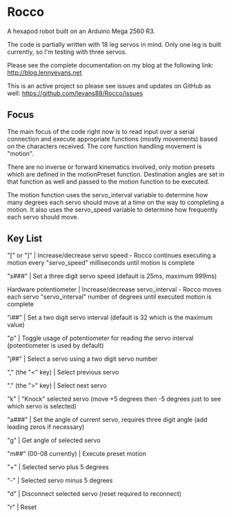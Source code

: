 Rocco
=====

A hexapod robot built on an Arduino Mega 2560 R3.

The code is partially written with 18 leg servos in mind. Only one leg is built currently, so I'm testing with three servos.

Please see the complete documentation on my blog at the following link:
http://blog.lennyevans.net

This is an active project so please see issues and updates on GitHub as well:
https://github.com/levans88/Rocco/issues

Focus
-----

The main focus of the code right now is to read input over a serial connection and execute appropriate functions (mostly movements) based on the characters received.  The core function handling movement is "motion".

There are no inverse or forward kinematics involved, only motion presets which are defined in the motionPreset function.  Destination angles are set in that function as well and passed to the motion function to be executed.

The motion function uses the servo_interval variable to determine how many degrees each servo should move at a time on the way to completing a motion.  It also uses the servo_speed variable to determine how frequently each servo should move.

Key List
--------

"[" or "]"   |   Increase/decrease servo speed - Rocco continues executing a motion every "servo_speed" milliseconds until motion is complete

"s###"   |   Set a three digit servo speed (default is 25ms, maximum 999ms)

Hardware potentiometer   |   Increase/decrease servo_interval - Rocco moves each servo "servo_interval" number of degrees until executed motion is complete

"i##"   |   Set a two digit servo interval (default is 32 which is the maximum value)

"p"   |   Toggle usage of potentiometer for reading the servo interval (potentiometer is used by default)

"j##"   |   Select a servo using a two digit servo number

"," (the "<" key)   |   Select previous servo

"." (the ">" key)   |   Select next servo

"k"   |   "Knock" selected servo (move +5 degrees then -5 degrees just to see which servo is selected)

"a###"   |   Set the angle of current servo, requires three digit angle (add leading zeros if necessary)

"g"   |   Get angle of selected servo

"m##" (00-08 currently)   |   Execute preset motion

"+"   |   Selected servo plus 5 degrees

"-"   |   Selected servo minus 5 degrees

"d"   |   Disconnect selected servo (reset required to reconnect)

"r"   |   Reset
